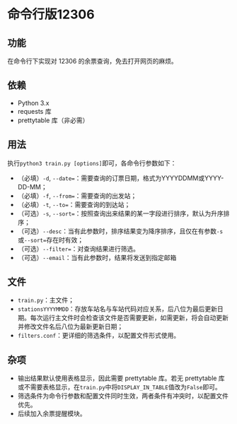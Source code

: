 # 命令行版12306

## 功能
在命令行下实现对 12306 的余票查询，免去打开网页的麻烦。

## 依赖
* Python 3.x
* requests 库
* prettytable 库（非必需）

## 用法
执行`python3 train.py [options]`即可，各命令行参数如下：

* （必填）`-d`, `--date=`：需要查询的订票日期，格式为YYYYDDMM或YYYY-DD-MM；
* （必填）`-f`, `--from=`：需要查询的出发站；
* （必填）`-t`, `--to=`：需要查询的到达站；
* （可选）`-s`, `--sort=`：按照查询出来结果的某一字段进行排序，默认为升序排序；
* （可选）`--desc`：当有此参数时，排序结果变为降序排序，且仅在有参数`-s`或`--sort=`存在时有效；
* （可选）`--filter=`：对查询结果进行筛选。
* （可选）`--email`：当有此参数时，结果将发送到指定邮箱

## 文件
* `train.py`：主文件；
* `stationsYYYYMMDD`：存放车站名与车站代码对应关系，后八位为最后更新日期。每次运行主文件时会检查该文件是否需要更新，如需更新，将会自动更新并修改文件名后八位为最新更新日期；
* `filters.conf`：更详细的筛选条件，以配置文件形式使用。

## 杂项
* 输出结果默认使用表格显示，因此需要 prettytable 库。若无 prettytable 库或不需要表格显示，在`train.py`中将`DISPLAY_IN_TABLE`值改为`False`即可。
* 筛选条件为命令行参数和配置文件同时生效，两者条件有冲突时，以配置文件优先。
* 后续加入余票提醒模块。
